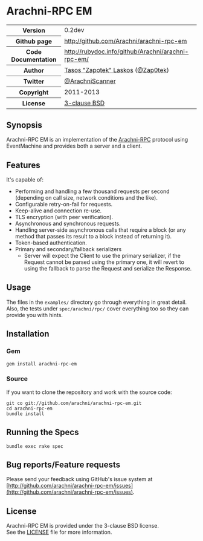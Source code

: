 # Arachni-RPC EM

<table>
    <tr>
        <th>Version</th>
        <td>0.2dev</td>
    </tr>
    <tr>
        <th>Github page</th>
        <td><a href="http://github.com/Arachni/arachni-rpc-em">http://github.com/Arachni/arachni-rpc-em</a></td>
     <tr/>
    <tr>
        <th>Code Documentation</th>
        <td><a href="http://rubydoc.info/github/Arachni/arachni-rpc-em/">http://rubydoc.info/github/Arachni/arachni-rpc-em/</a></td>
    </tr>
    <tr>
       <th>Author</th>
       <td><a href="mailto:tasos.laskos@gmail.com">Tasos "Zapotek" Laskos</a> (<a href="http://twitter.com/Zap0tek">@Zap0tek</a>)</td>
    </tr>
    <tr>
        <th>Twitter</th>
        <td><a href="http://twitter.com/ArachniScanner">@ArachniScanner</a></td>
    </tr>
    <tr>
        <th>Copyright</th>
        <td>2011-2013</td>
    </tr>
    <tr>
        <th>License</th>
        <td><a href="file.LICENSE.html">3-clause BSD</a></td>
    </tr>
</table>

## Synopsis

Arachni-RPC EM is an implementation of the <a href="http://github.com/Arachni/arachni-rpc">Arachni-RPC</a>
protocol using EventMachine and provides both a server and a client. <br/>

## Features

It's capable of:

- Performing and handling a few thousand requests per second (depending on call
    size, network conditions and the like).
- Configurable retry-on-fail for requests.
- Keep-alive and connection re-use.
- TLS encryption (with peer verification).
- Asynchronous and synchronous requests.
- Handling server-side asynchronous calls that require a block (or any method
    that passes its result to a block instead of returning it).
- Token-based authentication.
- Primary and secondary/fallback serializers
    - Server will expect the Client to use the primary serializer, if the Request
        cannot be parsed using the primary one, it will revert to using the
        fallback to parse the Request and serialize the Response.

## Usage

The files in the `examples/` directory go through everything in great detail.
Also, the tests under `spec/arachni/rpc/` cover everything too so they can
provide you with hints.

## Installation

### Gem

    gem install arachni-rpc-em

### Source

If you want to clone the repository and work with the source code:

    git co git://github.com/arachni/arachni-rpc-em.git
    cd arachni-rpc-em
    bundle install

## Running the Specs

    bundle exec rake spec

## Bug reports/Feature requests

Please send your feedback using GitHub's issue system at
[http://github.com/arachni/arachni-rpc-em/issues](http://github.com/arachni/arachni-rpc-em/issues).


## License

Arachni-RPC EM is provided under the 3-clause BSD license.<br/>
See the [LICENSE](file.LICENSE.html) file for more information.
